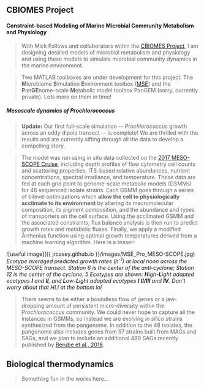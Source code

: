 ## CBIOMES Project
####  Constraint-based Modeling of Marine Microbial Community Metabolism and Physiology

> With Mick Follows and collaborators within the [CBIOMES Project](https://cbiomes.org), I am designing detailed models of microbial metabolism and physiology and using these models to simulate microbial community dynamics in the marine environment. 

> Two MATLAB toolboxes are under development for this project: The **M**icrobiome **S**imulation **E**nvironment toolbox ([MSE](https://github.com/jrcasey/mse)) and the **P**an**GE**nome-scale **M**etabolic model toolbox PanGEM (sorry, currently private). Lots more on them in time!    

##### Mesoscale dynamics of *Prochlorococcus*

> **Update:** Our first full-scale simulation -- *Prochlorococcus* growth across an eddy dipole transect -- is complete! We are thrilled with the results and are currently sifting through all the data to develop a compelling story. 

> The model was run using *in situ* data collected on the [2017 MESO-SCOPE Cruise](http://scope.soest.hawaii.edu/data/mesoscope/),
including depth profiles of flow cytometry cell counts and scattering properties, ITS-based relative abundances, nutrient concentrations, spectral irradiance, and temperature. These data are fed at each grid point to genome-scale metabolic models (GSMMs) for 48 sequenced isolate strains. Each GSMM goes through a series of bilevel optimizations which **allow the cell to physiologically acclimate to its environment** by altering its macromolecular composition, its pigment composition, and the abundance and types of transporters on the cell surface. Using the acclimated GSMM and the associated constraints, flux balance analysis is then run to predict growth rates and metabolic fluxes. Finally, we apply a modified Arrhenius function using optimal 
growth temperatures derived from a machine learning algorithm. Here is a teaser: 

![useful image]({{ jrcasey.github.io }}/images/MSE_Pro_MESO-SCOPE.jpg)
*Ecotype averaged predicted growth rates (h<sup>-1</sup>) at local noon across the MESO-SCOPE transect. Station 6 is the center of the anti-cyclone; Station 12 is the center of the cyclone. 5 Ecotypes are shown: **H**igh-**L**ight adapted ecotypes **I** and **II**, and **L**ow-**L**ight adapted ecotypes **I** **II/III** and **IV**. Don't worry about that HLI at the bottom lol.*   


> There seems to be either a boundless flow of genes or a jaw-dropping amount of persistent micro-diversity within the  *Prochlorococcus* community. We could never hope to capture all the instances in GSMMs, so instead we are evolving *in silico*
strains synthesized from the pangenome. In addition to the 48 isolates, the pangenome also includes genes from 97 strains built from MAGs and SAGs, and we plan to include an additional 489 SAGs recently published by [Berube et al., 2018](https://www.nature.com/articles/sdata2018154).     


## Biological thermodynamics
> Something fun in the works here...
